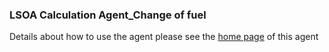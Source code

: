 ### LSOA Calculation Agent_Change of fuel
Details about how to use the agent please see the [home page](https://htmlpreview.github.io/?https://github.com/cambridge-cares/TheWorldAvatar/blob/dev-heat-pump-migration-to-stack-2/Agents/LSOACalculationAgent_remaining_fuel/agent/flaskapp/templates/index.html) of this agent